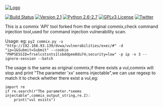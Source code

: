 [![Logo](https://camo.githubusercontent.com/41258687d868cf76951a37f6be7961c4c862dfb3/687474703a2f2f692e696d6775722e636f6d2f6c4b6762336c712e706e67)](http://commixproject.com)

[![Build Status](https://api.travis-ci.org/commixproject/commix.svg?branch=master)](https://api.travis-ci.org/commixproject/commix) 
[![Version 2.1](https://img.shields.io/badge/Version-2.1-green.svg)](https://github.com/commixproject/commix/releases/tag/v2.1-20171003
)
[![Python 2.6-2.7](https://img.shields.io/badge/Python-2.6--2.7-yellow.svg)](http://www.python.org/download/)
[![GPLv3 License](https://img.shields.io/badge/License-GPLv3-red.svg)](https://github.com/commixproject/commix/blob/master/readme/COPYING)
[![Twitter](https://img.shields.io/badge/Twitter-@commixproject-blue.svg)](http://www.twitter.com/commixproject)


This is a commix 'API' tool forked from the original commix,check command injection tool,used for command injection vulnerability scan.

Usage:
    eg:
    `py2 commix.py -u "http://192.168.93.139/dvwa/vulnerabilities/exec/#" -d "ip=1&Submit=Submit" --cookie "PHPSESSID=frselcstsnts1lsbddpee8du74;security=low" -p ip -v 3 --ignore-session --batch`

The usage is the same as original commix,if there exists a vul,commix will stop and print "The parameter 'xx' seems injectable",we can use regexp to match it to check whether there exist a vul,eg:

```
import re
if re.search(r"The parameter.*seems injectable",commix_output_string,re.I):
    print("vul exists")
```
